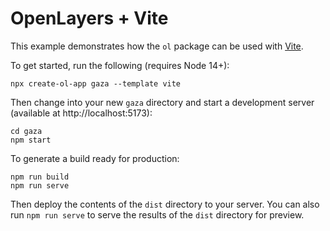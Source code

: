 # OpenLayers + Vite

This example demonstrates how the `ol` package can be used with [Vite](https://vitejs.dev/).

To get started, run the following (requires Node 14+):

    npx create-ol-app gaza --template vite

Then change into your new `gaza` directory and start a development server (available at http://localhost:5173):

    cd gaza
    npm start

To generate a build ready for production:

    npm run build
    npm run serve

Then deploy the contents of the `dist` directory to your server.  You can also run `npm run serve` to serve the results of the `dist` directory for preview.
